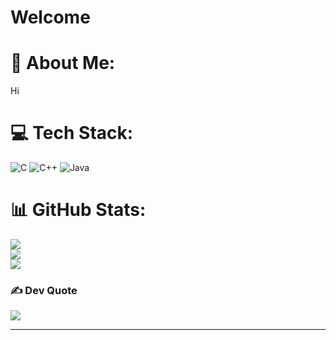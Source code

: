# Welcome

# 💫 About Me:
Hi

# 💻 Tech Stack:
![C](https://img.shields.io/badge/c-%2300599C.svg?style=for-the-badge&logo=c&logoColor=white) ![C++](https://img.shields.io/badge/c++-%2300599C.svg?style=for-the-badge&logo=c%2B%2B&logoColor=white) ![Java](https://img.shields.io/badge/java-%23ED8B00.svg?style=for-the-badge&logo=java&logoColor=white)
# 📊 GitHub Stats:
![](https://github-readme-stats.vercel.app/api?username=cbust4ma&theme=react&hide_border=false&include_all_commits=true&count_private=false)<br/>
![](https://github-readme-streak-stats.herokuapp.com/?user=cbust4ma&theme=react&hide_border=false)<br/>
![](https://github-readme-stats.vercel.app/api/top-langs/?username=cbust4ma&theme=react&hide_border=false&include_all_commits=true&count_private=false&layout=compact)

### ✍️ Dev Quote
![](https://quotes-github-readme.vercel.app/api?type=horizontal&theme=radical)

---
